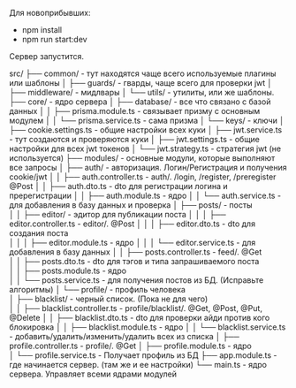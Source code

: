 Для новоприбывших:

- npm install
- npm run start:dev

Сервер запустится.

src/
├── common/         - тут находятся чаще всего используемые плагины или шаблоны
│   ├── guards/     - гварды, чаще всего для проверки jwt
│   ├── middleware/ - мидлвары
│   └── utils/      - утилиты, или же шаблоны. 
├── core/           - ядро сервера
│   ├── database/   - все что связано с базой данных
│   │   ├── prisma.module.ts   - связывает призму с основным модулем
│   │   └── prisma.service.ts  - сама призма
│   └── keys/                  - ключи
│       ├── cookie.settings.ts - общие настройки всех куки
│       ├── jwt.service.ts     - тут создаются и проверяются куки
│       ├── jwt.settings.ts    - общие настройки для всех jwt токенов
│       └── jwt.strategy.ts    - стратегия jwt (не используется)
├── modules/                   - основные модули, которые выполняют все запросы
│   ├── auth/                  - авторизация. Логин/Регистрация и получения cookie/jwt
│   │   ├── auth.controller.ts - auth/.  /login, /register, /preregister @Post
│   │   ├── auth.dto.ts        - dto для регистрации логина и пререгистрации
│   │   ├── auth.module.ts     - ядро 
│   │   └── auth.service.ts    - для добавления в базу данных и проверка
│   ├── posts/                 - посты  
│   │   ├── editor/            - эдитор для публикации поста
│   │   │   ├── editor.controller.ts - editor/.  @Post
│   │   │   ├── editor.dto.ts        - dto для создания поста  
│   │   │   ├── editor.module.ts     - ядро
│   │   │   └── editor.service.ts    - для добавления в базу данных
│   │   ├── posts.controller.ts      - feed/.  @Get   
│   │   ├── posts.dto.ts             - dto для тэгов и типа запрашиваемого поста   
│   │   ├── posts.module.ts          - ядро   
│   │   └── posts.service.ts         - для получения постов из БД. (Исправьте алгоритмы) 
│   └── profile/                     - профиль человека       
│       ├── blacklist/               - черный список. (Пока не для чего)   
│       │   ├── blacklist.controller.ts - profile/blacklist/. @Get, @Post, @Put, @Delete
│       │   ├── blacklist.dto.ts        - dto для проверки айди против кого блокировка
│       │   ├── blacklist.module.ts     - ядро
│       │   └── blacklist.service.ts    - добавить/удалить/изменить/удалить всех из списка
│       ├── profile.controller.ts    - profile/. @Get
│       ├── profile.module.ts        - ядро   
│       └── profile.service.ts       - Получает профиль из БД
├── app.module.ts   - где начинается сервер. (там же и ее настройки)
└── main.ts         - ядро сервера. Управляет всеми ядрами модулей